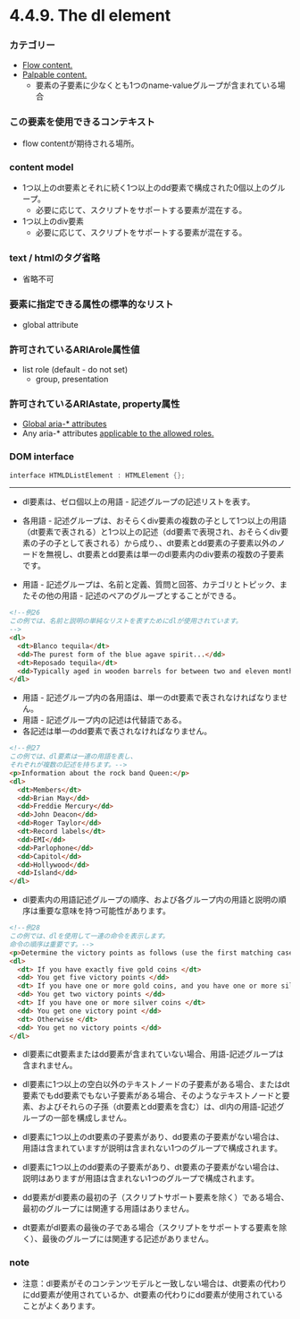 # 4.4.9. The dl element

### カテゴリー
- [Flow content.](https://www.w3.org/TR/html/dom.html#flow-content-2)
- [Palpable content.](https://www.w3.org/TR/html/dom.html#palpable-content-2)
    - 要素の子要素に少なくとも1つのname-valueグループが含まれている場合

### この要素を使用できるコンテキスト
- flow contentが期待される場所。

### content model
- 1つ以上のdt要素とそれに続く1つ以上のdd要素で構成された0個以上のグループ。
    - 必要に応じて、スクリプトをサポートする要素が混在する。
- 1つ以上のdiv要素
    - 必要に応じて、スクリプトをサポートする要素が混在する。

### text / htmlのタグ省略
- 省略不可

### 要素に指定できる属性の標準的なリスト
- global attribute

### 許可されているARIArole属性値
- list role (default - do not set)
    - group, presentation

### 許可されているARIAstate, property属性

- [Global aria-* attributes](https://www.w3.org/TR/html/dom.html#global-aria--attributes)
- Any aria-* attributes [applicable to the allowed roles.](https://www.w3.org/TR/html/dom.html#allowed-aria-roles-states-and-properties)

### DOM interface
```c
interface HTMLDListElement : HTMLElement {};
```

***

- dl要素は、ゼロ個以上の用語 - 記述グループの記述リストを表す。
- 各用語 - 記述グループは、おそらくdiv要素の複数の子として1つ以上の用語（dt要素で表される）と1つ以上の記述（dd要素で表現され、おそらくdiv要素の子の子として表される）から成り、、dt要素とdd要素の子要素以外のノードを無視し、dt要素とdd要素は単一のdl要素内のdiv要素の複数の子要素です。

- 用語 - 記述グループは、名前と定義、質問と回答、カテゴリとトピック、またその他の用語 - 記述のペアのグループとすることができる。


```html
<!--例26
この例では、名前と説明の単純なリストを表すためにdlが使用されています。
-->
<dl>
  <dt>Blanco tequila</dt>
  <dd>The purest form of the blue agave spirit...</dd>
  <dt>Reposado tequila</dt>
  <dd>Typically aged in wooden barrels for between two and eleven months...</dd>
</dl>
```

- 用語 - 記述グループ内の各用語は、単一のdt要素で表されなければなりません。
- 用語 - 記述グループ内の記述は代替語である。
- 各記述は単一のdd要素で表されなければなりません。



```html
<!--例27
この例では、dl要素は一連の用語を表し、
それぞれが複数の記述を持ちます。-->
<p>Information about the rock band Queen:</p>
<dl>
  <dt>Members</dt>
  <dd>Brian May</dd>
  <dd>Freddie Mercury</dd>
  <dd>John Deacon</dd>
  <dd>Roger Taylor</dd>
  <dt>Record labels</dt>
  <dd>EMI</dd>
  <dd>Parlophone</dd>
  <dd>Capitol</dd>
  <dd>Hollywood</dd>
  <dd>Island</dd>
</dl>
```

- dl要素内の用語記述グループの順序、および各グループ内の用語と説明の順序は重要な意味を持つ可能性があります。


```html
<!--例28
この例では、dlを使用して一連の命令を表示します。
命令の順序は重要です。-->
<p>Determine the victory points as follows (use the first matching case):</p>
<dl>
  <dt> If you have exactly five gold coins </dt>
  <dd> You get five victory points </dd>
  <dt> If you have one or more gold coins, and you have one or more silver coins </dt>
  <dd> You get two victory points </dd>
  <dt> If you have one or more silver coins </dt>
  <dd> You get one victory point </dd>
  <dt> Otherwise </dt>
  <dd> You get no victory points </dd>
</dl>
```

- dl要素にdt要素またはdd要素が含まれていない場合、用語-記述グループは含まれません。
- dl要素に1つ以上の空白以外のテキストノードの子要素がある場合、またはdt要素でもdd要素でもない子要素がある場合、そのようなテキストノードと要素、およびそれらの子孫（dt要素とdd要素を含む）は、dl内の用語-記述グループの一部を構成しません。

- dl要素に1つ以上のdt要素の子要素があり、dd要素の子要素がない場合は、用語は含まれていますが説明は含まれない1つのグループで構成されます。
- dl要素に1つ以上のdd要素の子要素があり、dt要素の子要素がない場合は、説明はありますが用語は含まれない1つのグループで構成されます。

- dd要素がdl要素の最初の子（スクリプトサポート要素を除く）である場合、最初のグループには関連する用語はありません。
- dt要素がdl要素の最後の子である場合（スクリプトをサポートする要素を除く）、最後のグループには関連する記述がありません。

### note

- 注意：dl要素がそのコンテンツモデルと一致しない場合は、dt要素の代わりにdd要素が使用されているか、dt要素の代わりにdd要素が使用されていることがよくあります。
